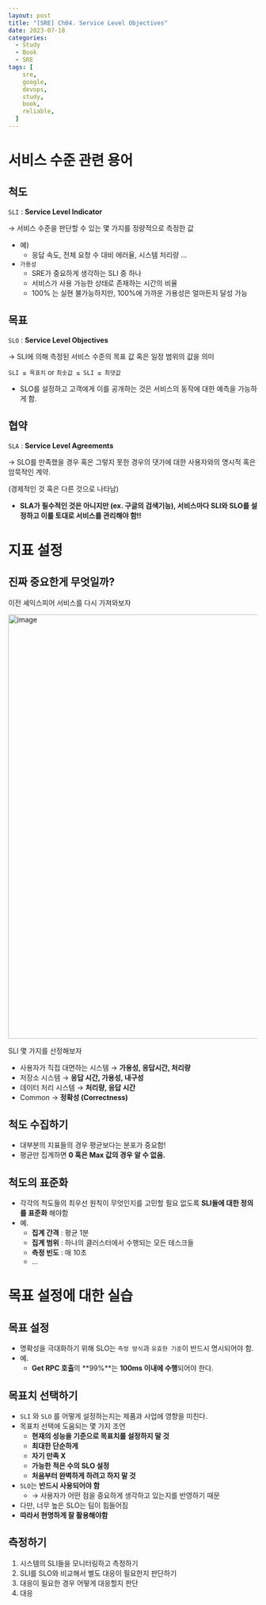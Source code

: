 ```yaml
---
layout: post
title: "[SRE] Ch04. Service Level Objectives"
date: 2023-07-18
categories:
  - Study
  - Book
  - SRE
tags: [
    sre,
    google,
    devops,
    study,
    book,
    reliable,
  ]
---
```

# 서비스 수준 관련 용어

## 척도

`SLI` : **Service Level Indicator**

→ 서비스 수준을 판단할 수 있는 몇 가지를 정량적으로 측정한 값

- 예)
    - 응답 속도, 전체 요청 수 대비 에러율, 시스템 처리량 …
- `가용성`
    - SRE가 중요하게 생각하는 SLI 중 하나
    - 서비스가 사용 가능한 상태로 존재하는 시간의 비율
    - 100% 는 실현 불가능하지만, 100%에 가까운 가용성은 얼마든지 달성 가능

## 목표

`SLO` : **Service Level Objectives**

→ SLI에 의해 측정된 서비스 수준의 목표 값 혹은 일정 범위의 값을 의미

`SLI ≤ 목표치` or `최솟값 ≤ SLI ≤ 최댓값`

- SLO를 설정하고 고객에게 이를 공개하는 것은 서비스의 동작에 대한 예측을 가능하게 함.

## 협약

`SLA` : **Service Level Agreements**

→ SLO를 만족했을 경우 혹은 그렇지 못한 경우의 댓가에 대한 사용자와의 명시적 혹은 암묵적인 계약.

(경제적인 것 혹은 다른 것으로 나타남)

- **SLA가 필수적인 것은 아니지만 (ex. 구글의 검색기능), 서비스마다 SLI와 SLO를 설정하고 이를 토대로 서비스를 관리해야 함!!**

# 지표 설정

## 진짜 중요한게 무엇일까?

이전 셰익스피어 서비스를 다시 가져와보자

<img width="856" alt="image" src="https://github.com/hhhyunwoo/hhhyunwoo/assets/37402136/bf85bac4-b40f-40b6-b763-83c5d4991039">

SLI 몇 가지를 선정해보자

- 사용자가 직접 대면하는 시스템 → **가용성, 응답시간, 처리량**
- 저장소 시스템 → **응답 시간, 가용성, 내구성**
- 데이터 처리 시스템 → **처리량, 응답 시간**
- Common → **정확성 (Correctness)**

## 척도 수집하기

- 대부분의 지표들의 경우 평균보다는 분포가 중요함!
- 평균만 집계하면 **0 혹은 Max 값의 경우 알 수 없음.**

## 척도의 표준화

- 각각의 척도들의 최우선 원칙이 무엇인지를 고민할 필요 없도록 **SLI들에 대한 정의를 표준화** 해야함
- 예.
    - **집계 간격** : 평균 1분
    - **집계 범위** : 하나의 클러스터에서 수행되는 모든 테스크들
    - **측정 빈도** : 매 10초
    - …

# 목표 설정에 대한 실습

## 목표 설정

- 명확성을 극대화하기 위해 SLO는 `측정 방식`과 `유효한 기준`이 반드시 명시되어야 함.
- 예.
    - **Get RPC 호출**의 **99%**는 **100ms 이내에 수행**되어야 한다.

## 목표치 선택하기

- `SLI` 와 `SLO` 를 어떻게 설정하는지는 제품과 사업에 영향을 미친다.
- 목표치 선택에 도움되는 몇 가지 조언
    - **현재의 성능을 기준으로 목표치를 설정하지 말 것**
    - **최대한 단순하게**
    - **자기 만족 X**
    - **가능한 적은 수의 SLO 설정**
    - **처음부터 완벽하게 하려고 하지 말 것**
- `SLO`는 **반드시 사용되어야 함**
    - → 사용자가 어떤 점을 중요하게 생각하고 있는지를 반영하기 때문
- 다만, 너무 높은 SLO는 팀이 힘들어짐
- **따라서 현명하게 잘 활용해야함**

## 측정하기

1. 시스템의 SLI들을 모니터링하고 측정하기
2. SLI를 SLO와 비교해서 별도 대응이 필요한지 판단하기
3. 대응이 필요한 경우 어떻게 대응할지 판단
4. 대응